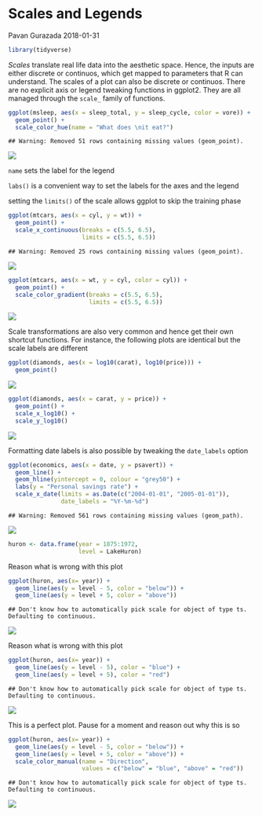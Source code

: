Scales and Legends
================
Pavan Gurazada
2018-01-31

``` r
library(tidyverse)
```

*Scales* translate real life data into the aesthetic space. Hence, the inputs are either discrete or continuos, which get mapped to parameters that R can understand. The scales of a plot can also be discrete or continuos. There are no explicit axis or legend tweaking functions in ggplot2. They are all managed through the `scale_` family of functions.

``` r
ggplot(msleep, aes(x = sleep_total, y = sleep_cycle, color = vore)) +
  geom_point() +
  scale_color_hue(name = "What does \nit eat?")
```

    ## Warning: Removed 51 rows containing missing values (geom_point).

![](ScalesandLegends_files/figure-markdown_github/unnamed-chunk-2-1.png)

`name` sets the label for the legend

`labs()` is a convenient way to set the labels for the axes and the legend

setting the `limits()` of the scale allows ggplot to skip the training phase

``` r
ggplot(mtcars, aes(x = cyl, y = wt)) +
  geom_point() +
  scale_x_continuous(breaks = c(5.5, 6.5),
                     limits = c(5.5, 6.5))
```

    ## Warning: Removed 25 rows containing missing values (geom_point).

![](ScalesandLegends_files/figure-markdown_github/unnamed-chunk-3-1.png)

``` r
ggplot(mtcars, aes(x = wt, y = cyl, color = cyl)) +
  geom_point() +
  scale_color_gradient(breaks = c(5.5, 6.5),
                       limits = c(5.5, 6.5))
```

![](ScalesandLegends_files/figure-markdown_github/unnamed-chunk-3-2.png)

Scale transformations are also very common and hence get their own shortcut functions. For instance, the following plots are identical but the scale labels are different

``` r
ggplot(diamonds, aes(x = log10(carat), log10(price))) +
  geom_point() 
```

![](ScalesandLegends_files/figure-markdown_github/unnamed-chunk-4-1.png)

``` r
ggplot(diamonds, aes(x = carat, y = price)) +
  geom_point() +
  scale_x_log10() +
  scale_y_log10()
```

![](ScalesandLegends_files/figure-markdown_github/unnamed-chunk-4-2.png)

Formatting date labels is also possible by tweaking the `date_labels` option

``` r
ggplot(economics, aes(x = date, y = psavert)) +
  geom_line() +
  geom_hline(yintercept = 0, colour = "grey50") +
  labs(y = "Personal savings rate") +
  scale_x_date(limits = as.Date(c("2004-01-01", "2005-01-01")),
               date_labels = "%Y-%m-%d")
```

    ## Warning: Removed 561 rows containing missing values (geom_path).

![](ScalesandLegends_files/figure-markdown_github/unnamed-chunk-5-1.png)

``` r
huron <- data.frame(year = 1875:1972,
                    level = LakeHuron)
```

Reason what is wrong with this plot

``` r
ggplot(huron, aes(x= year)) +
  geom_line(aes(y = level - 5, color = "below")) +
  geom_line(aes(y = level + 5, color = "above"))
```

    ## Don't know how to automatically pick scale for object of type ts. Defaulting to continuous.

![](ScalesandLegends_files/figure-markdown_github/unnamed-chunk-6-1.png)

Reason what is wrong with this plot

``` r
ggplot(huron, aes(x= year)) +
  geom_line(aes(y = level - 5), color = "blue") +
  geom_line(aes(y = level + 5), color = "red")
```

    ## Don't know how to automatically pick scale for object of type ts. Defaulting to continuous.

![](ScalesandLegends_files/figure-markdown_github/unnamed-chunk-7-1.png)

This is a perfect plot. Pause for a moment and reason out why this is so

``` r
ggplot(huron, aes(x= year)) +
  geom_line(aes(y = level - 5, color = "below")) +
  geom_line(aes(y = level + 5, color = "above")) +
  scale_color_manual(name = "Direction",
                     values = c("below" = "blue", "above" = "red"))
```

    ## Don't know how to automatically pick scale for object of type ts. Defaulting to continuous.

![](ScalesandLegends_files/figure-markdown_github/unnamed-chunk-8-1.png)
